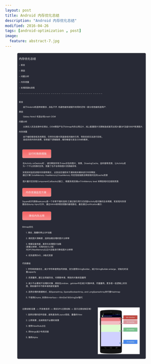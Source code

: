 ```yaml
---
layout: post
title: Android 内存优化总结
description: "Android 内存优化总结"
modified: 2016-04-26
tags: [android-optimization , post]
image:
  feature: abstract-7.jpg
---
```


<figure>
<a href="/images/other/android_oom.jpg"><img src="/images/other/android_oom.jpg" alt=""></a>
</figure>
